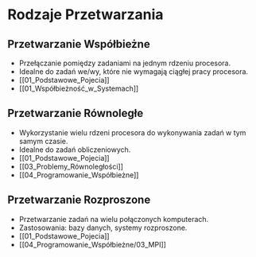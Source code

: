 # Rodzaje Przetwarzania

## Przetwarzanie Współbieżne
- Przełączanie pomiędzy zadaniami na jednym rdzeniu procesora.
- Idealne do zadań we/wy, które nie wymagają ciągłej pracy procesora.
- [[01_Podstawowe_Pojecia]]
- [[01_Współbieżność_w_Systemach]]

## Przetwarzanie Równoległe
- Wykorzystanie wielu rdzeni procesora do wykonywania zadań w tym samym czasie.
- Idealne do zadań obliczeniowych.
- [[01_Podstawowe_Pojecia]]
- [[03_Problemy_Równoległości]]
- [[04_Programowanie_Współbieżne]]

## Przetwarzanie Rozproszone
- Przetwarzanie zadań na wielu połączonych komputerach.
- Zastosowania: bazy danych, systemy rozproszone.
- [[01_Podstawowe_Pojecia]]
- [[04_Programowanie_Współbieżne/03_MPI]]
